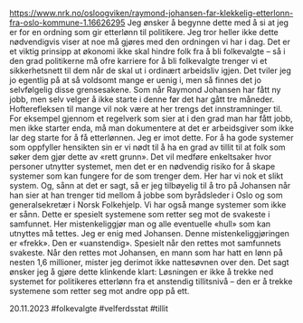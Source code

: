 https://www.nrk.no/osloogviken/raymond-johansen-far-klekkelig-etterlonn-fra-oslo-kommune-1.16626295
Jeg ønsker å begynne dette med å si at jeg er for en ordning som gir etterlønn til politikere. Jeg tror heller ikke dette nødvendigvis viser at noe må gjøres med den ordningen vi har i dag.
Det er et viktig prinsipp at økonomi ikke skal hindre folk fra å bli folkevalgte – så i den grad politikerne må ofre karriere for å bli folkevalgte trenger vi et sikkerhetsnett til dem når de skal ut i ordinært arbeidsliv igjen.
Det tviler jeg jo egentlig på at så voldsomt mange er uenig i, men så finnes det jo selvfølgelig disse grensesakene. Som når Raymond Johansen har fått ny jobb, men selv velger å ikke starte i denne før det har gått tre måneder.
Hofterefleksen til mange vil nok være at her trengs det innstramninger til. For eksempel gjennom et regelverk som sier at i den grad man har fått jobb, men ikke starter enda, må man dokumentere at det er arbeidsgiver som ikke lar deg starte for å få etterlønnen.
Jeg er imot dette. For å ha gode systemer som oppfyller hensikten sin er vi nødt til å ha en grad av tillit til at folk som søker dem gjør dette av «rett grunn». Det vil medføre enkeltsaker hvor personer utnytter systemet, men det er en nødvendig risiko for å skape systemer som kan fungere for de som trenger dem.
Her har vi nok et slikt system. Og, sånn at det er sagt, så er jeg tilbøyelig til å tro på Johansen når han sier at han trenger tid mellom å jobbe som byrådsleder i Oslo og som generalsekretær i Norsk Folkehjelp.
Vi har også mange systemer som ikke er sånn. Dette er spesielt systemene som retter seg mot de svakeste i samfunnet. Her mistenkeliggjør man og alle eventuelle «hull» som kan utnyttes må tettes.
Jeg er enig med Johansen. Denne mistenkeliggjøringen er «frekk». Den er «uanstendig». Spesielt når den rettes mot samfunnets svakeste. Når den rettes mot Johansen, en mann som har hatt en lønn på nesten 1,6 millioner, mister jeg derimot ikke nattesøvnen over den.
Det sagt ønsker jeg å gjøre dette klinkende klart: Løsningen er ikke å trekke ned systemet for politikeres etterlønn fra et anstendig tillitsnivå – den er å trekke systemene som retter seg mot andre opp på ett.

20.11.2023
#folkevalgte #velferdsstat #tillit 